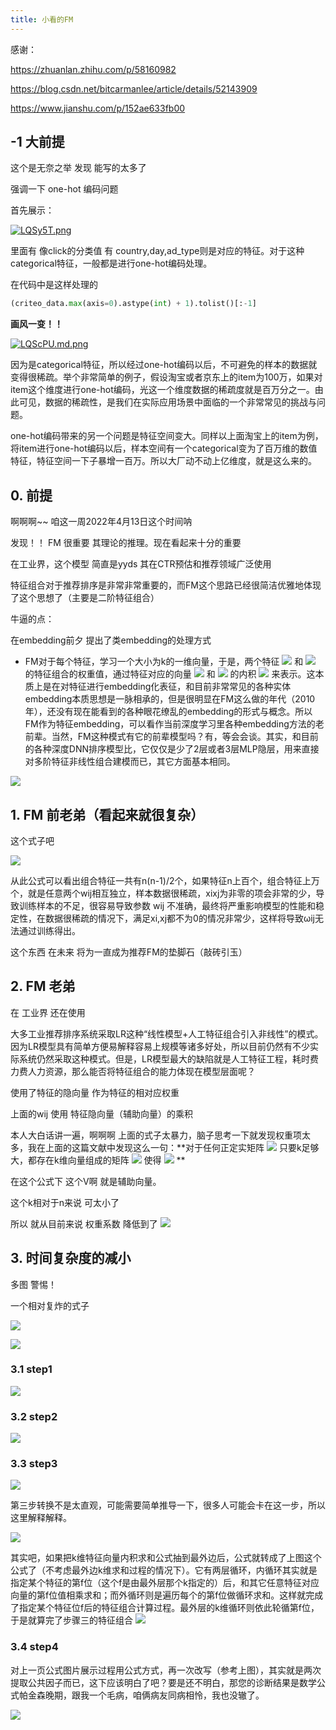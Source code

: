 ```yaml
---
title: 小看的FM
---
```


感谢：

https://zhuanlan.zhihu.com/p/58160982

https://blog.csdn.net/bitcarmanlee/article/details/52143909

https://www.jianshu.com/p/152ae633fb00

## -1 大前提

这个是无奈之举 发现 能写的太多了

强调一下  one-hot 编码问题

首先展示：

[![LQSy5T.png](https://s1.ax1x.com/2022/04/13/LQSy5T.png)](https://imgtu.com/i/LQSy5T)

里面有 像click的分类值 有 country,day,ad_type则是对应的特征。对于这种categorical特征，一般都是进行one-hot编码处理。 

在代码中是这样处理的

```python
(criteo_data.max(axis=0).astype(int) + 1).tolist()[:-1]
```

 **画风一变！！**

 [![LQScPU.md.png](https://s1.ax1x.com/2022/04/13/LQScPU.md.png)](https://imgtu.com/i/LQScPU)

因为是categorical特征，所以经过one-hot编码以后，不可避免的样本的数据就变得很稀疏。举个非常简单的例子，假设淘宝或者京东上的item为100万，如果对item这个维度进行one-hot编码，光这一个维度数据的稀疏度就是百万分之一。由此可见，数据的稀疏性，是我们在实际应用场景中面临的一个非常常见的挑战与问题。

one-hot编码带来的另一个问题是特征空间变大。同样以上面淘宝上的item为例，将item进行one-hot编码以后，样本空间有一个categorical变为了百万维的数值特征，特征空间一下子暴增一百万。所以大厂动不动上亿维度，就是这么来的。

## 0. 前提

啊啊啊~~ 咱这一周2022年4月13日这个时间呐 

发现！！ FM 很重要 其理论的推理。现在看起来十分的重要

在工业界，这个模型 简直是yyds  其在CTR预估和推荐领域广泛使用 

特征组合对于推荐排序是非常非常重要的，而FM这个思路已经很简洁优雅地体现了这个思想了（主要是二阶特征组合） 

牛逼的点：

在embedding前夕 提出了类embedding的处理方式

-  FM对于每个特征，学习一个大小为k的一维向量，于是，两个特征 ![](https://www.zhihu.com/equation?tex=x_i) 和 ![](https://www.zhihu.com/equation?tex=x_j) 的特征组合的权重值，通过特征对应的向量 ![](https://www.zhihu.com/equation?tex=v_i) 和 ![](https://www.zhihu.com/equation?tex=v_j) 的内积 ![](https://www.zhihu.com/equation?tex=%E2%8C%A9v_i%2Cv_j+%E2%8C%AA) 来表示。这本质上是在对特征进行embedding化表征，和目前非常常见的各种实体embedding本质思想是一脉相承的，但是很明显在FM这么做的年代（2010年），还没有现在能看到的各种眼花缭乱的embedding的形式与概念。所以FM作为特征embedding，可以看作当前深度学习里各种embedding方法的老前辈。当然，FM这种模式有它的前辈模型吗？有，等会会谈。其实，和目前的各种深度DNN排序模型比，它仅仅是少了2层或者3层MLP隐层，用来直接对多阶特征非线性组合建模而已，其它方面基本相同。 

 ![](https://pic2.zhimg.com/80/v2-6f3901d8235f7f4e5abfab77787cc0dd_1440w.jpg) 

## 1. FM 前老弟（看起来就很复杂）

这个式子吧

 ![](https://math.jianshu.com/math?formula=y%3Dw0%2B%E2%88%91_%7Bi%3D1%7D%5Enw_ix_i%20%2B%20%5Csum_%7Bi%3D1%7D%5En%5Csum_%7Bj%3Di%2B1%7D%5Enw_%7Bi%2Cj%7Dx_ix_j) 

从此公式可以看出组合特征一共有n(n-1)/2个，如果特征n上百个，组合特征上万个，就是任意两个wij相互独立，样本数据很稀疏，xixj为非零的项会非常的少，导致训练样本的不足，很容易导致参数 wij 不准确，最终将严重影响模型的性能和稳定性，在数据很稀疏的情况下，满足xi,xj都不为0的情况非常少，这样将导致ωij无法通过训练得出。 

这个东西 在未来 将为一直成为推荐FM的垫脚石（敲砖引玉）

## 2. FM 老弟

在 工业界 还在使用 

大多工业推荐排序系统采取LR这种“线性模型+人工特征组合引入非线性”的模式。因为LR模型具有简单方便易解释容易上规模等诸多好处，所以目前仍然有不少实际系统仍然采取这种模式。但是，LR模型最大的缺陷就是人工特征工程，耗时费力费人力资源，那么能否将特征组合的能力体现在模型层面呢？ 

使用了特征的隐向量 作为特征的相对应权重 

上面的wij 使用 特征隐向量（辅助向量）的乘积

本人大白话讲一遍，啊啊啊 上面的式子太暴力，脑子思考一下就发现权重项太多，我在上面的这篇文献中发现这么一句：**对于任何正定实矩阵 ![](https://www.zhihu.com/equation?tex=W_%7Bn%2An%7D) 只要k足够大，都存在k维向量组成的矩阵 ![](https://www.zhihu.com/equation?tex=V_%7Bn%2Ak%7D) 使得 ![](https://www.zhihu.com/equation?tex=VV%5E%7BT%7D%3DW) ** 

在这个公式下 这个V啊 就是辅助向量。

这个k相对于n来说 可太小了 

所以 就从目前来说 权重系数 降低到了 ![](https://www.zhihu.com/equation?tex=O%28k%2An%5E2+%29) 

## 3. 时间复杂度的减小

多图 警惕！

一个相对复炸的式子

 ![](https://pic3.zhimg.com/80/v2-99c833582ffc55a3c108ca4096321542_1440w.jpg) 

 ![](https://pic3.zhimg.com/80/v2-092434df66566c831d545685f895237e_1440w.jpg) 

### 3.1 step1

 ![](https://pic1.zhimg.com/80/v2-747fec2b2c6623d2f8d8dd3cffa7b9ac_1440w.jpg) 

### 3.2 step2

 ![](https://pic4.zhimg.com/80/v2-a7216c469922212e766a53be314b4793_1440w.jpg) 

### 3.3 step3

 ![](https://pic3.zhimg.com/80/v2-9ce1dd7c7bdcd53b0ca3425de4915756_1440w.jpg) 

 第三步转换不是太直观，可能需要简单推导一下，很多人可能会卡在这一步，所以这里解释解释。 

 ![](https://pic3.zhimg.com/80/v2-28e572eb15a4e0c485d9de195bf43b4a_1440w.jpg) 

其实吧，如果把k维特征向量内积求和公式抽到最外边后，公式就转成了上图这个公式了（不考虑最外边k维求和过程的情况下）。它有两层循环，内循环其实就是指定某个特征的第f位（这个f是由最外层那个k指定的）后，和其它任意特征对应向量的第f位值相乘求和；而外循环则是遍历每个的第f位做循环求和。这样就完成了指定某个特征位f后的特征组合计算过程。最外层的k维循环则依此轮循第f位，于是就算完了步骤三的特征组合 ![](https://pic4.zhimg.com/80/v2-a37142ec47a45533d1a850adf5cd174f_1440w.jpg) 

### 3.4 step4

对上一页公式图片展示过程用公式方式，再一次改写（参考上图），其实就是两次提取公共因子而已，这下应该明白了吧？要是还不明白，那您的诊断结果是数学公式帕金森晚期，跟我一个毛病，咱俩病友同病相怜，我也没辙了。 

 ![](https://pic4.zhimg.com/80/v2-ba68c8900c8b3b9dc5799367bfacbc37_1440w.jpg) 